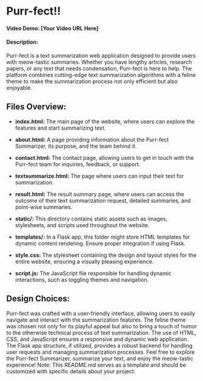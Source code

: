 # Purr-fect!!

#### Video Demo: [Your Video URL Here]

#### Description:
Purr-fect is a text summarization web application designed to provide users with meow-tastic summaries. Whether you have lengthy articles, research papers, or any text that needs condensation, Purr-fect is here to help. The platform combines cutting-edge text summarization algorithms with a feline theme to make the summarization process not only efficient but also enjoyable.

## Files Overview:

- **index.html:** The main page of the website, where users can explore the features and start summarizing text.

- **about.html:** A page providing information about the Purr-fect Summarizer, its purpose, and the team behind it.

- **contact.html:** The contact page, allowing users to get in touch with the Purr-fect team for inquiries, feedback, or support.

- **textsummarize.html:** The page where users can input their text for summarization.

- **result.html:** The result summary page, where users can access the outcome of their text summarization request, detailed summaries, and point-wise summaries.

- **static/:** This directory contains static assets such as images, stylesheets, and scripts used throughout the website.

- **templates/:** In a Flask app, this folder might store HTML templates for dynamic content rendering. Ensure proper integration if using Flask.

- **style.css:** The stylesheet containing the design and layout styles for the entire website, ensuring a visually pleasing experience.

- **script.js:** The JavaScript file responsible for handling dynamic interactions, such as toggling themes and navigation.

## Design Choices:

Purr-fect was crafted with a user-friendly interface, allowing users to easily navigate and interact with the summarization features. The feline theme was chosen not only for its playful appeal but also to bring a touch of humor to the otherwise technical process of text summarization. The use of HTML, CSS, and JavaScript ensures a responsive and dynamic web application. The Flask app structure, if utilized, provides a robust backend for handling user requests and managing summarization processes. Feel free to explore the Purr-fect Summarizer, summarize your text, and enjoy the meow-tastic experience!
Note: This README.md serves as a template and should be customized with specific details about your project.
